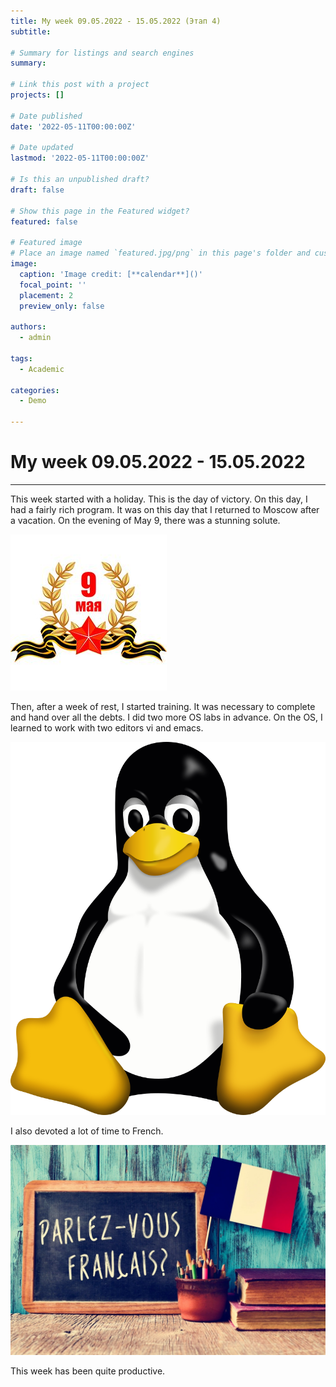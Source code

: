 ```yaml
---
title: My week 09.05.2022 - 15.05.2022 (Этап 4)
subtitle: 

# Summary for listings and search engines
summary: 

# Link this post with a project
projects: []

# Date published
date: '2022-05-11T00:00:00Z'

# Date updated
lastmod: '2022-05-11T00:00:00Z'

# Is this an unpublished draft?
draft: false

# Show this page in the Featured widget?
featured: false

# Featured image
# Place an image named `featured.jpg/png` in this page's folder and customize its options here.
image:
  caption: 'Image credit: [**calendar**]()'
  focal_point: ''
  placement: 2
  preview_only: false

authors:
  - admin

tags:
  - Academic

categories:
  - Demo

---
```


# My week 09.05.2022 - 15.05.2022

_ _ _

This week started with a holiday. This is the day of victory. On this day, I had a fairly rich program. It was on this day that I returned to Moscow after a vacation. On the evening of May 9, there was a stunning solute. 

![2](image/2.jpg)

Then, after a week of rest, I started training. It was necessary to complete and hand over all the debts. I did two more OS labs in advance. On the OS, I learned to work with two editors vi and emacs. 

![3](image/3.png)

I also devoted a lot of time to French. 

![1](image/1.jpg)

This week has been quite productive.

